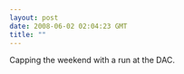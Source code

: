 ```yaml
---
layout: post
date: 2008-06-02 02:04:23 GMT
title: ""
---
```

Capping the weekend with a run at the DAC.
